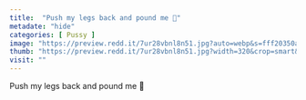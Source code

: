 ```yaml
---
title:  "Push my legs back and pound me 🥺"
metadate: "hide"
categories: [ Pussy ]
image: "https://preview.redd.it/7ur28vbnl8n51.jpg?auto=webp&s=fff20350ab941b7a20016abf41f03940caf4575b"
thumb: "https://preview.redd.it/7ur28vbnl8n51.jpg?width=320&crop=smart&auto=webp&s=12266ca6aa68ad7971039406d4566a57a23e41a6"
visit: ""
---
```

Push my legs back and pound me 🥺
